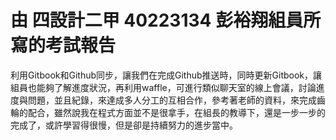 # 由 四設計二甲 40223134 彭裕翔組員所寫的考試報告
利用Gitbook和Github同步，讓我們在完成Github推送時，同時更新Gitbook，讓組員也能夠了解進度狀況，再利用waffle，可進行類似聊天室的線上會議，討論進度與問題，並且紀錄，來達成多人分工的互相合作，參考著老師的資料，來完成齒輪的配合，雖然說我在程式方面並不是很拿手，在組長的教導下，還是一步一步的完成了，或許學習得很慢，但是卻是持續努力的進步當中。